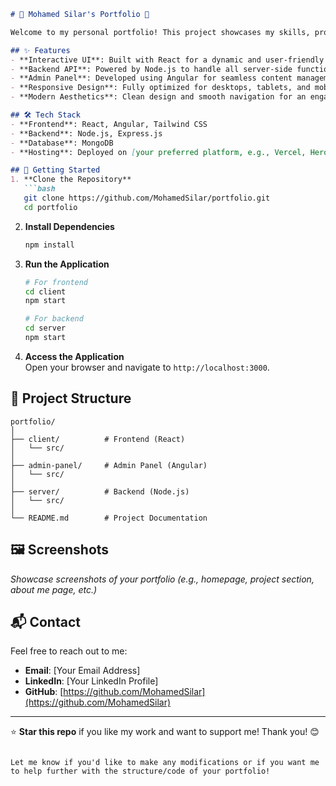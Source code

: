 ```markdown
# 🌟 Mohamed Silar's Portfolio 🌟

Welcome to my personal portfolio! This project showcases my skills, projects, and achievements in web development and other areas of expertise. 🚀

## ✨ Features
- **Interactive UI**: Built with React for a dynamic and user-friendly experience.
- **Backend API**: Powered by Node.js to handle all server-side functionalities.
- **Admin Panel**: Developed using Angular for seamless content management.
- **Responsive Design**: Fully optimized for desktops, tablets, and mobile devices.
- **Modern Aesthetics**: Clean design and smooth navigation for an engaging user experience.

## 🛠️ Tech Stack
- **Frontend**: React, Angular, Tailwind CSS
- **Backend**: Node.js, Express.js
- **Database**: MongoDB
- **Hosting**: Deployed on [your preferred platform, e.g., Vercel, Heroku, Netlify]

## 🚀 Getting Started
1. **Clone the Repository**  
   ```bash
   git clone https://github.com/MohamedSilar/portfolio.git
   cd portfolio
   ```

2. **Install Dependencies**  
   ```bash
   npm install
   ```

3. **Run the Application**  
   ```bash
   # For frontend
   cd client
   npm start

   # For backend
   cd server
   npm start
   ```

4. **Access the Application**  
   Open your browser and navigate to `http://localhost:3000`.

## 📂 Project Structure
```
portfolio/
│
├── client/          # Frontend (React)
│   └── src/         
│
├── admin-panel/     # Admin Panel (Angular)
│   └── src/
│
├── server/          # Backend (Node.js)
│   └── src/
│
└── README.md        # Project Documentation
```

## 🖼️ Screenshots
_Showcase screenshots of your portfolio (e.g., homepage, project section, about me page, etc.)_

## 📬 Contact
Feel free to reach out to me:
- **Email**: [Your Email Address]
- **LinkedIn**: [Your LinkedIn Profile]
- **GitHub**: [https://github.com/MohamedSilar](https://github.com/MohamedSilar)

---

⭐ **Star this repo** if you like my work and want to support me! Thank you! 😊
```

Let me know if you'd like to make any modifications or if you want me to help further with the structure/code of your portfolio!
